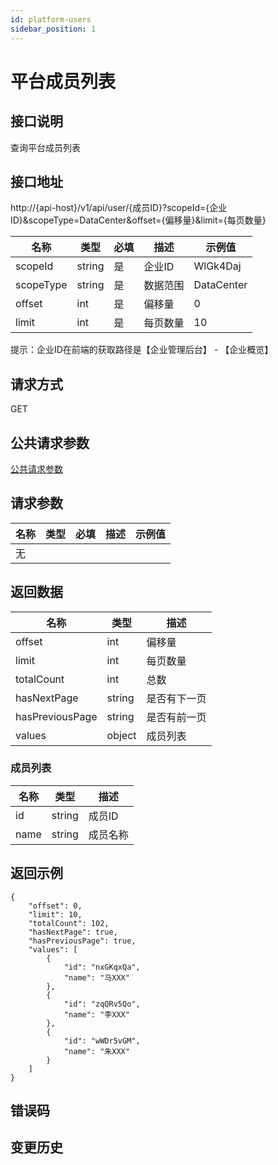 ```yaml
---
id: platform-users
sidebar_position: 1
---
```


# 平台成员列表

## 接口说明
查询平台成员列表

## 接口地址
http://{api-host}/v1/api/user/{成员ID}?scopeId={企业ID}&scopeType=DataCenter&offset={偏移量}&limit={每页数量}

| 名称 | 类型 | 必填 | 描述 | 示例值 |
| --- | --- | --- | --- | --- |
| scopeId | string | 是 | 企业ID | WlGk4Daj |
| scopeType | string | 是 | 数据范围 | DataCenter |
| offset | int | 是 | 偏移量 | 0 |
| limit | int | 是 | 每页数量 | 10 |

提示：企业ID在前端的获取路径是【企业管理后台】 - 【企业概览】

## 请求方式
GET


## 公共请求参数
[公共请求参数](../open-api-overview#公共请求参数)

## 请求参数
| 名称 | 类型 | 必填 | 描述 | 示例值 |
| --- | --- | --- | --- | --- |
| 无 |  |  |  |  |

## 返回数据
| 名称 | 类型 | 描述 |
| --- | --- | --- |
| offset | int | 偏移量 |
| limit | int | 每页数量 |
| totalCount | int | 总数 |
| hasNextPage | string | 是否有下一页 |
| hasPreviousPage | string | 是否有前一页 |
| values | object | 成员列表 |

### 成员列表
| 名称 | 类型 | 描述 |
| --- | --- | --- |
| id | string | 成员ID |
| name | string | 成员名称 |


## 返回示例
```
{
    "offset": 0,
    "limit": 10,
    "totalCount": 102,
    "hasNextPage": true,
    "hasPreviousPage": true,
    "values": [
        {
            "id": "nxGKqxQa",
            "name": "马XXX"
        },
        {
            "id": "zqQRv5Qo",
            "name": "李XXX"
        },
        {
            "id": "wWDr5vGM",
            "name": "朱XXX"
        }
    ]
}
```

## 错误码

## 变更历史